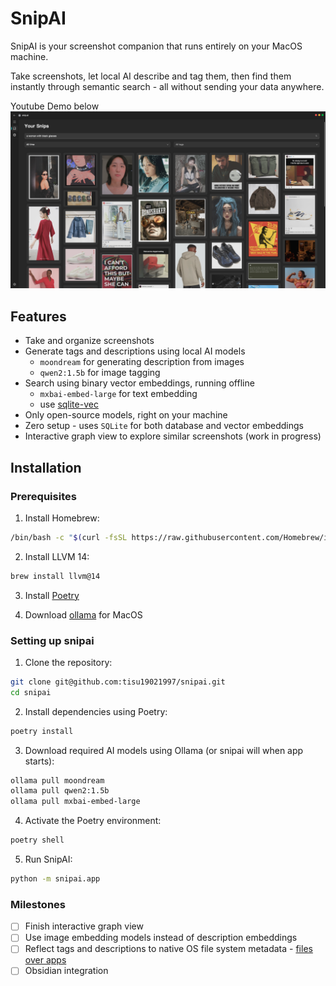 # SnipAI

SnipAI is your screenshot companion that runs entirely on your MacOS machine.

Take screenshots, let local AI describe and tag them, then find them instantly through semantic search - all without sending your data anywhere.

Youtube Demo below
[![Demo Video](/assets/screenshot.png)](https://www.youtube.com/watch?v=ftmSr9TE6wA)

## Features

- Take and organize screenshots
- Generate tags and descriptions using local AI models
  - `moondream` for generating description from images
  - `qwen2:1.5b` for image tagging
- Search using binary vector embeddings, running offline
  - `mxbai-embed-large` for text embedding
  - use [sqlite-vec](https://github.com/asg017/sqlite-vec)
- Only open-source models, right on your machine
- Zero setup - uses `SQLite` for both database and vector embeddings
- Interactive graph view to explore similar screenshots (work in progress)

## Installation

### Prerequisites

1. Install Homebrew:

```bash
/bin/bash -c "$(curl -fsSL https://raw.githubusercontent.com/Homebrew/install/HEAD/install.sh)"
```

2. Install LLVM 14:

```bash
brew install llvm@14
```

3. Install [Poetry](https://python-poetry.org/docs/)

4. Download [ollama](https://ollama.com/download) for MacOS

### Setting up snipai

1. Clone the repository:

```bash
git clone git@github.com:tisu19021997/snipai.git
cd snipai
```

2. Install dependencies using Poetry:

```bash
poetry install
```

3. Download required AI models using Ollama (or snipai will when app starts):

```bash
ollama pull moondream
ollama pull qwen2:1.5b
ollama pull mxbai-embed-large
```

4. Activate the Poetry environment:

```bash
poetry shell
```

5. Run SnipAI:

```bash
python -m snipai.app
```

### Milestones

- [ ] Finish interactive graph view
- [ ] Use image embedding models instead of description embeddings
- [ ] Reflect tags and descriptions to native OS file system metadata - [files over apps](https://stephango.com/file-over-app)
- [ ] Obsidian integration
